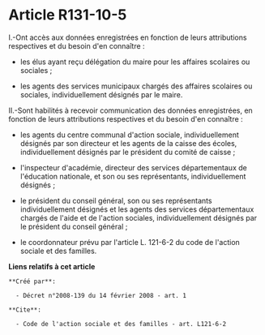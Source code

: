# Article R131-10-5

I.-Ont accès aux données enregistrées en fonction de leurs attributions respectives et du besoin d'en connaître :

- les élus ayant reçu délégation du maire pour les affaires scolaires ou sociales ;

- les agents des services municipaux chargés des affaires scolaires ou sociales, individuellement désignés par le maire. 

II.-Sont habilités à recevoir communication des données enregistrées, en fonction de leurs attributions respectives et du
besoin d'en connaître :

- les agents du centre communal d'action sociale, individuellement désignés par son directeur et les agents de la caisse des
écoles, individuellement désignés par le président du comité de caisse ;

- l'inspecteur d'académie, directeur des services départementaux de l'éducation nationale, et son ou ses représentants,
individuellement désignés ;

- le président du conseil général, son ou ses représentants individuellement désignés et les agents des services
départementaux chargés de l'aide et de l'action sociales, individuellement désignés par le président du conseil général ;

- le coordonnateur prévu par l'article L. 121-6-2 du code de l'action sociale et des familles.

**Liens relatifs à cet article**

	**Créé par**:

	  - Décret n°2008-139 du 14 février 2008 - art. 1

	**Cite**:

	  - Code de l'action sociale et des familles - art. L121-6-2
